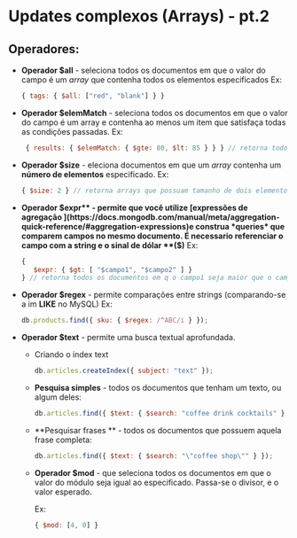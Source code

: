 # Updates complexos (Arrays) - pt.2

## Operadores:

* **Operador $all** - seleciona todos os documentos em que o valor do campo é um *array* que contenha todos os elementos especificados
  Ex: 

  ```javascript
  { tags: { $all: ["red", "blank"] } }
  ```

* **Operador $elemMatch** -  seleciona todos os documentos em que o valor do campo é um array e contenha ao menos um item que satisfaça todas as condições passadas.
  Ex: 

  ```javascript
   { results: { $elemMatch: { $gte: 80, $lt: 85 } } } // retorna todos os resultados que no array de resultados possui alguma valor maior ou igual a 80 e menor que 85
  ```

* **Operador $size** - eleciona documentos em que um *array* contenha um **número de elementos** especificado.
  Ex: 

  ```javascript
  { $size: 2 } // retorna arrays que possuam tamanho de dois elementos
  ```

* **Operador $expr** - permite que você utilize [expressões de agregação ](https://docs.mongodb.com/manual/meta/aggregation-quick-reference/#aggregation-expressions)e construa *queries* que comparem campos no mesmo documento. É necessario referenciar o campo com a string e o sinal de dólar **($)**
  Ex: 

  ```javascript
  {
     $expr: { $gt: [ "$campo1", "$campo2" ] }
  } // retorna todos os documentos em q o campo1 seja maior que o campo2
  ```

* **Operador $regex** - permite comparações entre strings (comparando-se a im **LIKE** no MySQL)
  Ex: 

  ```javascript
  db.products.find({ sku: { $regex: /^ABC/i } });
  ```

* **Operador $text** - permite uma busca textual aprofundada.

  * Criando o index text

    ```javascript
    db.articles.createIndex({ subject: "text" });
    ```

  * **Pesquisa simples** - todos os documentos que tenham um texto, ou algum deles:

    ```javascript
    db.articles.find({ $text: { $search: "coffee drink cocktails" } });
    ```

  * **Pesquisar frases ** - todos os documentos que possuem aquela frase completa:

    ```javascript
    db.articles.find({ $text: { $search: "\"coffee shop\"" } });
    ```

  * **Operador $mod** - que seleciona todos os documentos em que o valor do módulo seja igual ao especificado. Passa-se o divisor, e o valor esperado.

    Ex: 

    ```javascript
    { $mod: [4, 0] }
    ```

    

